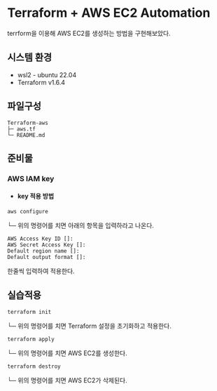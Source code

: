 # Terraform + AWS EC2 Automation
terrform을 이용해 AWS EC2를 생성하는 방법을 구현해보았다.
                         
   
## 시스템 환경


- wsl2 - ubuntu 22.04
- Terraform v1.6.4
## 파일구성
```
Terraform-aws  
├─ aws.tf
└─ README.md
```
## 준비물

### AWS IAM key    

* #### key 적용 방법 <br>
```
aws configure
```
└─ 위의 명령어를 치면 아래의 항목을 입력하라고 나온다.
```
AWS Access Key ID []: 
AWS Secret Access Key []: 
Default region name []: 
Default output format []:
```

한줄씩 입력하여 적용한다.


## 실습적용
```
terraform init
```
└─ 위의 명령어를 치면 Terraform 설정을 초기화하고 적용한다.
```
terraform apply
```
└─ 위의 명령어를 치면 AWS EC2를 생성한다.
```
terraform destroy
```
└─ 위의 명령어를 치면 AWS EC2가 삭제된다.
